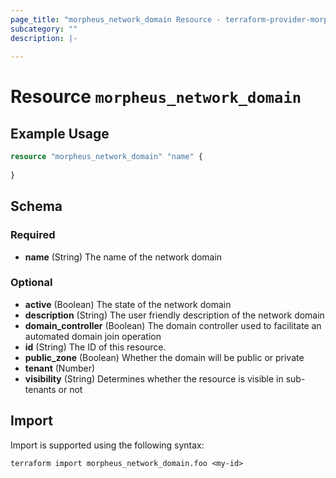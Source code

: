 ```yaml
---
page_title: "morpheus_network_domain Resource - terraform-provider-morpheus"
subcategory: ""
description: |-
  
---
```


# Resource `morpheus_network_domain`



## Example Usage

```terraform
resource "morpheus_network_domain" "name" {
  
}
```

<!-- schema generated by tfplugindocs -->
## Schema

### Required

- **name** (String) The name of the network domain

### Optional

- **active** (Boolean) The state of the network domain
- **description** (String) The user friendly description of the network domain
- **domain_controller** (Boolean) The domain controller used to facilitate an automated domain join operation
- **id** (String) The ID of this resource.
- **public_zone** (Boolean) Whether the domain will be public or private
- **tenant** (Number)
- **visibility** (String) Determines whether the resource is visible in sub-tenants or not

## Import

Import is supported using the following syntax:

```shell
terraform import morpheus_network_domain.foo <my-id>
```
